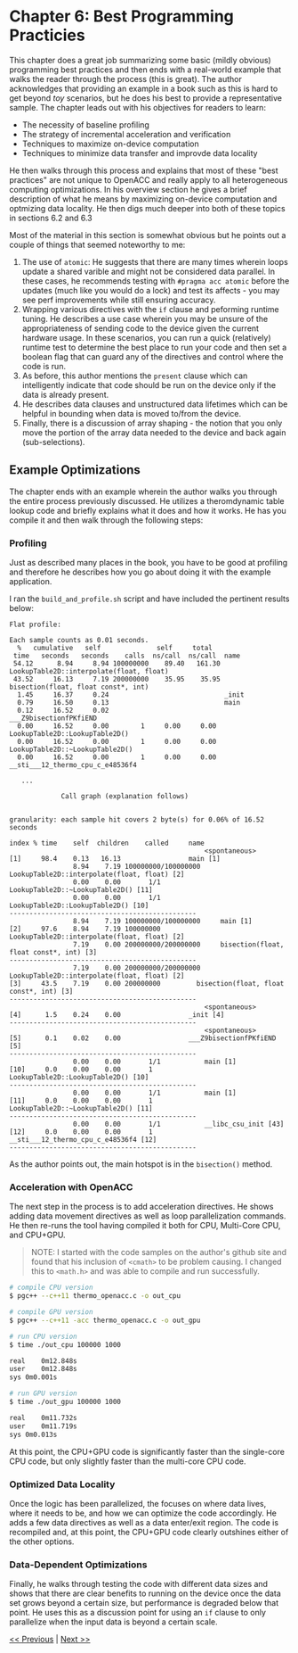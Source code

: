 # Chapter 6: Best Programming Practicies

This chapter does a great job summarizing some basic (mildly obvious) programming best practices and then ends with a real-world example that walks the reader through the process (this is great). The author acknowledges that providing an example in a book such as this is hard to get beyond _toy_ scenarios, but he does his best to provide a representative sample. The chapter leads out with his objectives for readers to learn:

- The necessity of baseline profiling
- The strategy of incremental acceleration and verification
- Techniques to maximize on-device computation
- Techniques to minimize data transfer and improvde data locality

He then walks through this process and explains that most of these "best practices" are not unique to OpenACC and really apply to all heterogeneous computing optimizations. In his overview section he gives a brief description of what he means by maximizing on-device computation and optmizing data locality. He then digs much deeper into both of these topics in sections 6.2 and 6.3

Most of the material in this section is somewhat obvious but he points out a couple of things that seemed noteworthy to me:

1. The use of `atomic`: He suggests that there are many times wherein loops update a shared varible and might not be considered data parallel. In these cases, he recommends testing with `#pragma acc atomic` before the updates (much like you would do a lock) and test its affects - you may see perf improvements while still ensuring accuracy.
1. Wrapping various directives with the `if` clause and peforming runtime tuning. He describes a use case wherein you may be unsure of the appropriateness of sending code to the device given the current hardware usage. In these scenarios, you can run a quick (relatively) runtime test to determine the best place to run your code and then set a boolean flag that can guard any of the directives and control where the code is run. 
1. As before, this author mentions the `present` clause which can intelligently indicate that code should be run on the device only if the data is already present. 
1. He describes data clauses and unstructured data lifetimes which can be helpful in bounding when data is moved to/from the device.
1. Finally, there is a discussion of array shaping - the notion that you only move the portion of the array data needed to the device and back again (sub-selections).

## Example Optimizations

The chapter ends with an example wherein the author walks you through the entire process previously discussed. He utilizes a theromdynamic table lookup code and briefly explains what it does and how it works. He has you compile it and then walk through the following steps:

### Profiling

Just as described many places in the book, you have to be good at profiling and therefore he describes how you go about doing it with the example application.

I ran the `build_and_profile.sh` script and have included the pertinent results below:

```text
Flat profile:

Each sample counts as 0.01 seconds.
  %   cumulative   self              self     total
 time   seconds   seconds    calls  ns/call  ns/call  name
 54.12      8.94     8.94 100000000    89.40   161.30  LookupTable2D::interpolate(float, float)
 43.52     16.13     7.19 200000000    35.95    35.95  bisection(float, float const*, int)
  1.45     16.37     0.24                             _init
  0.79     16.50     0.13                             main
  0.12     16.52     0.02                             ___Z9bisectionfPKfiEND
  0.00     16.52     0.00        1     0.00     0.00  LookupTable2D::LookupTable2D()
  0.00     16.52     0.00        1     0.00     0.00  LookupTable2D::~LookupTable2D()
  0.00     16.52     0.00        1     0.00     0.00  __sti___12_thermo_cpu_c_e48536f4

   ...

             Call graph (explanation follows)


granularity: each sample hit covers 2 byte(s) for 0.06% of 16.52 seconds

index % time    self  children    called     name
                                                 <spontaneous>
[1]     98.4    0.13   16.13                 main [1]
                8.94    7.19 100000000/100000000     LookupTable2D::interpolate(float, float) [2]
                0.00    0.00       1/1           LookupTable2D::~LookupTable2D() [11]
                0.00    0.00       1/1           LookupTable2D::LookupTable2D() [10]
-----------------------------------------------
                8.94    7.19 100000000/100000000     main [1]
[2]     97.6    8.94    7.19 100000000         LookupTable2D::interpolate(float, float) [2]
                7.19    0.00 200000000/200000000     bisection(float, float const*, int) [3]
-----------------------------------------------
                7.19    0.00 200000000/200000000     LookupTable2D::interpolate(float, float) [2]
[3]     43.5    7.19    0.00 200000000         bisection(float, float const*, int) [3]
-----------------------------------------------
                                                 <spontaneous>
[4]      1.5    0.24    0.00                 _init [4]
-----------------------------------------------
                                                 <spontaneous>
[5]      0.1    0.02    0.00                 ___Z9bisectionfPKfiEND [5]
-----------------------------------------------
                0.00    0.00       1/1           main [1]
[10]     0.0    0.00    0.00       1         LookupTable2D::LookupTable2D() [10]
-----------------------------------------------
                0.00    0.00       1/1           main [1]
[11]     0.0    0.00    0.00       1         LookupTable2D::~LookupTable2D() [11]
-----------------------------------------------
                0.00    0.00       1/1           __libc_csu_init [43]
[12]     0.0    0.00    0.00       1         __sti___12_thermo_cpu_c_e48536f4 [12]
-----------------------------------------------
```

As the author points out, the main hotspot is in the `bisection()` method.

### Acceleration with OpenACC

The next step in the process is to add acceleration directives. He shows adding data movement directives as well as loop parallelization commands. He then re-runs the tool having compiled it both for CPU, Multi-Core CPU, and CPU+GPU.

> NOTE: I started with the code samples on the author's github site and found that his inclusion of `<cmath>` to be problem causing. I changed this to `<math.h>` and was able to compile and run successfully.

```bash
# compile CPU version
$ pgc++ --c++11 thermo_openacc.c -o out_cpu

# compile GPU version
$ pgc++ --c++11 -acc thermo_openacc.c -o out_gpu

# run CPU version
$ time ./out_cpu 100000 1000

real	0m12.848s
user	0m12.848s
sys	0m0.001s

# run GPU version
$ time ./out_gpu 100000 1000

real	0m11.732s
user	0m11.719s
sys	0m0.013s

```








At this point, the CPU+GPU code is significantly faster than the single-core CPU code, but only slightly faster than the multi-core CPU code.

### Optimized Data Locality

Once the logic has been parallelized, the focuses on where data lives, where it needs to be, and how we can optimize the code accordingly. He adds a few data directives as well as a data enter/exit region. The code is recompiled and, at this point, the CPU+GPU code clearly outshines either of the other options.

### Data-Dependent Optimizations

Finally, he walks through testing the code with different data sizes and shows that there are clear benefits to running on the device once the data set grows beyond a certain size, but performance is degraded below that point. He uses this as a discussion point for using an `if` clause to only parallelize when the input data is beyond a certain scale.


[<< Previous](../Chapter_05/readme.md)
|
[Next >>](../Chapter_07/readme.md)
